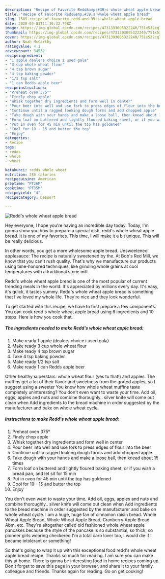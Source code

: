 ```yaml
---
description: "Recipe of Favorite Redd&amp;#39;s whole wheat apple bread"
title: "Recipe of Favorite Redd&amp;#39;s whole wheat apple bread"
slug: 1589-recipe-of-favorite-redd-and-39-s-whole-wheat-apple-bread
date: 2020-09-01T11:16:32.798Z
image: https://img-global.cpcdn.com/recipes/4731393005322240/751x532cq70/redds-whole-wheat-apple-bread-recipe-main-photo.jpg
thumbnail: https://img-global.cpcdn.com/recipes/4731393005322240/751x532cq70/redds-whole-wheat-apple-bread-recipe-main-photo.jpg
cover: https://img-global.cpcdn.com/recipes/4731393005322240/751x532cq70/redds-whole-wheat-apple-bread-recipe-main-photo.jpg
author: Noah McCarthy
ratingvalue: 4.1
reviewcount: 34532
recipeingredient:
- "1 apple dealers choice i used gala"
- "3 cup whole wheat flour"
- "4 tsp brown sugar"
- "4 tsp baking powder"
- "1/2 tsp salt"
- "1 can Redds apple beer"
recipeinstructions:
- "Preheat oven 375°"
- "Finely chop apple"
- "Whisk together dry ingredients and form well in center"
- "Pour beer into well and use fork to press edges of flour into the beer"
- "Continue until a ragged looking dough forms and add chopped apple"
- "Take dough with your hands and make a loose ball, then knead about 15 times"
- "Form loaf on buttered and lightly floured baking sheet, or if you wish a bread pan, and let sit for 15 min"
- "Put in oven for 45 min until the top has goldened"
- "Cool for 10 - 15 and butter the top"
- "Enjoy"
categories:
- Recipe
tags:
- redds
- whole
- wheat

katakunci: redds whole wheat 
nutrition: 286 calories
recipecuisine: American
preptime: "PT26M"
cooktime: "PT35M"
recipeyield: "4"
recipecategory: Dessert

---
```



![Redd&#39;s whole wheat apple bread](https://img-global.cpcdn.com/recipes/4731393005322240/751x532cq70/redds-whole-wheat-apple-bread-recipe-main-photo.jpg)

Hey everyone, I hope you're having an incredible day today. Today, I'm gonna show you how to prepare a special dish, redd&#39;s whole wheat apple bread. It is one of my favorites. This time, I will make it a bit unique. This will be really delicious.

In other words, you get a more wholesome apple bread. Unsweetened applesauce: The recipe is naturally sweetened by the. At Bob&#39;s Red Mill, we know that you can&#39;t rush quality. That&#39;s why we manufacture our products using time-honored techniques, like grinding whole grains at cool temperatures with a traditional stone mill.

Redd&#39;s whole wheat apple bread is one of the most popular of current trending meals in the world. It's appreciated by millions every day. It's easy, it's quick, it tastes yummy. Redd&#39;s whole wheat apple bread is something that I've loved my whole life. They're nice and they look wonderful.


To get started with this recipe, we have to first prepare a few components. You can cook redd&#39;s whole wheat apple bread using 6 ingredients and 10 steps. Here is how you cook that.

<!--inarticleads1-->

##### The ingredients needed to make Redd&#39;s whole wheat apple bread:

1. Make ready 1 apple (dealers choice i used gala)
1. Make ready 3 cup whole wheat flour
1. Make ready 4 tsp brown sugar
1. Take 4 tsp baking powder
1. Make ready 1/2 tsp salt
1. Make ready 1 can Redds apple beer


Other healthy superstars: whole wheat flour (yes to that!) and apples. The muffins get a lot of their flavor and sweetness from the grated apples, so I suggest using a sweeter You know how whole wheat muffins taste completely uninteresting? You don&#39;t even want to waste your time. Add oil, eggs, apples and nuts and combine thoroughly.. silver knife will come out clean when Add ingredients to the bread machine in order suggested by the manufacturer and bake on whole wheat cycle. 

<!--inarticleads2-->

##### Instructions to make Redd&#39;s whole wheat apple bread:

1. Preheat oven 375°
1. Finely chop apple
1. Whisk together dry ingredients and form well in center
1. Pour beer into well and use fork to press edges of flour into the beer
1. Continue until a ragged looking dough forms and add chopped apple
1. Take dough with your hands and make a loose ball, then knead about 15 times
1. Form loaf on buttered and lightly floured baking sheet, or if you wish a bread pan, and let sit for 15 min
1. Put in oven for 45 min until the top has goldened
1. Cool for 10 - 15 and butter the top
1. Enjoy


You don&#39;t even want to waste your time. Add oil, eggs, apples and nuts and combine thoroughly.. silver knife will come out clean when Add ingredients to the bread machine in order suggested by the manufacturer and bake on whole wheat cycle. I am a huge, huge fan of cinnamon raisin bread. Whole Wheat Apple Bread, Whole Wheat Apple Bread, Cranberry Apple Bread Abm, etc. They&#39;re altogether called old fashioned whole wheat apple pancakes because the style of the pancake is so substantial, so thick, so pioneer girls wearing checkered I&#39;m a total carb lover too, I would die if I became intolerant or something! 

So that's going to wrap it up with this exceptional food redd&#39;s whole wheat apple bread recipe. Thanks so much for reading. I am sure you can make this at home. There is gonna be interesting food in home recipes coming up. Don't forget to save this page in your browser, and share it to your family, colleague and friends. Thanks again for reading. Go on get cooking!
